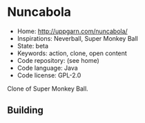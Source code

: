 # Nuncabola

- Home: http://uppgarn.com/nuncabola/
- Inspirations: Neverball, Super Monkey Ball
- State: beta
- Keywords: action, clone, open content
- Code repository: (see home)
- Code language: Java
- Code license: GPL-2.0

Clone of Super Monkey Ball.

## Building
